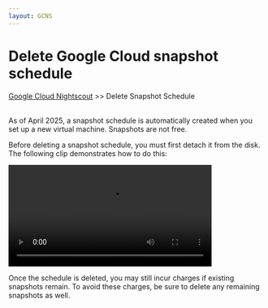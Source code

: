 ```yaml
---
layout: GCNS
---
```


# Delete Google Cloud snapshot schedule  
[Google Cloud Nightscout](../GoogleCloud.md) >> Delete Snapshot Schedule  
<br/>  
  
As of April 2025, a snapshot schedule is automatically created when you set up a new virtual machine. Snapshots are not free.  
  
Before deleting a snapshot schedule, you must first detach it from the disk. The following clip demonstrates how to do this:  
  
<video width="400" controlsList="nodownload" src="./video/DeleteSnapshotSchedule.mp4" controls>  
</video>  
<br/>  
  
Once the schedule is deleted, you may still incur charges if existing snapshots remain. To avoid these charges, be sure to delete any remaining snapshots as well.  
  
